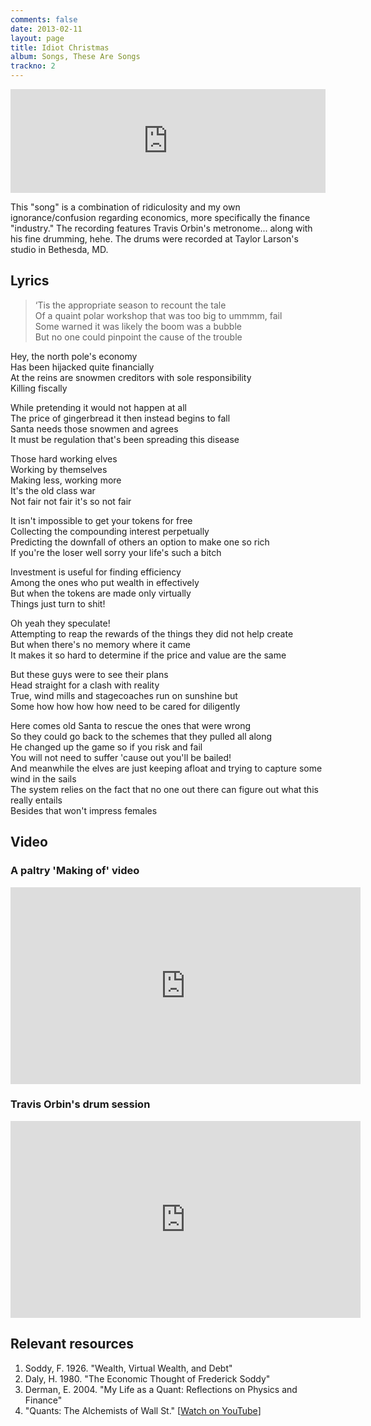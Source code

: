 ```yaml
---
comments: false
date: 2013-02-11
layout: page
title: Idiot Christmas
album: Songs, These Are Songs
trackno: 2
---
```


<iframe width="100%" height="166" scrolling="no" frameborder="no" src="https://w.soundcloud.com/player/?url=https%3A//api.soundcloud.com/tracks/9996383&amp;color=ff5500&amp;auto_play=false&amp;hide_related=false&amp;show_comments=true&amp;show_user=true&amp;show_reposts=false"></iframe>

This "song" is a combination of ridiculosity and my own ignorance/confusion
regarding economics, more specifically the finance "industry." The recording
features Travis Orbin's metronome... along with his fine drumming, hehe. The
drums were recorded at Taylor Larson's studio in Bethesda, MD.


## Lyrics

>‘Tis the appropriate season to recount the tale<br>
Of a quaint polar workshop that was too big to ummmm, fail<br>
Some warned it was likely the boom was a bubble<br>
But no one could pinpoint the cause of the trouble
>
Hey, the north pole's economy<br>
Has been hijacked quite financially<br>
At the reins are snowmen creditors with sole responsibility<br>
Killing fiscally
>
While pretending it would not happen at all<br>
The price of gingerbread it then instead begins to fall<br>
Santa needs those snowmen and agrees<br>
It must be regulation that's been spreading this disease
>
Those hard working elves<br>
Working by themselves<br>
Making less, working more<br>
It's the old class war<br>
Not fair not fair it's so not fair
>
It isn't impossible to get your tokens for free<br>
Collecting the compounding interest perpetually<br>
Predicting the downfall of others an option to make one so rich<br>
If you're the loser well sorry your life's such a bitch
>
Investment is useful for finding efficiency<br>
Among the ones who put wealth in effectively<br>
But when the tokens are made only virtually<br>
Things just turn to shit!
>
Oh yeah they speculate!<br>
Attempting to reap the rewards of the things they did not help create<br>
But when there's no memory where it came<br>
It makes it so hard to determine if the price and value are the same
>
But these guys were to see their plans<br>
Head straight for a clash with reality<br>
True, wind mills and stagecoaches run on sunshine but<br>
Some how how how how need to be cared for diligently
>
Here comes old Santa to rescue the ones that were wrong<br>
So they could go back to the schemes that they pulled all along<br>
He changed up the game so if you risk and fail<br>
You will not need to suffer 'cause out you'll be bailed!<br>
And meanwhile the elves are just keeping afloat and trying to capture some wind in the sails<br>
The system relies on the fact that no one out there can figure out what this really entails<br>
Besides that won't impress females


## Video

### A paltry 'Making of' video

<iframe width="560" height="315" src="https://www.youtube.com/embed/yzHIPG2VPoc" frameborder="0" allowfullscreen></iframe>


### Travis Orbin's drum session

<iframe width="560" height="315" src="https://www.youtube.com/embed/_h7el40iZl8" frameborder="0" allowfullscreen></iframe>


## Relevant resources

1. Soddy, F. 1926. "Wealth, Virtual Wealth, and Debt"
2. Daly, H. 1980. "The Economic Thought of Frederick Soddy"
3. Derman, E. 2004. "My Life as a Quant: Reflections on Physics and Finance"
4. "Quants: The Alchemists of Wall St." [[Watch on YouTube](https://youtube.com/watch?v=ed2FWNWwE3I)]

